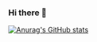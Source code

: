 ### Hi there 👋

[![Anurag's GitHub stats](https://github-readme-stats.vercel.app/api?username=zxymike93&count_private=true&show_icons=true&theme=dracula)](https://github.com/anuraghazra/github-readme-stats)

<!--
**zxymike93/zxymike93** is a ✨ _special_ ✨ repository because its `README.md` (this file) appears on your GitHub profile.

Here are some ideas to get you started:

- 🔭 I’m currently working on ...
- 🌱 I’m currently learning ...
- 👯 I’m looking to collaborate on ...
- 🤔 I’m looking for help with ...
- 💬 Ask me about ...
- 📫 How to reach me: ...
- 😄 Pronouns: ...
- ⚡ Fun fact: ...
-->
